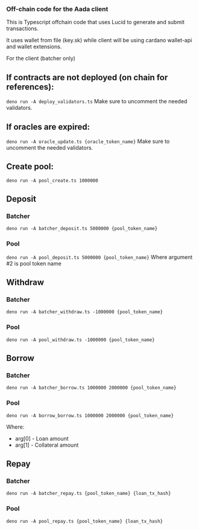 ### Off-chain code for the Aada client

This is Typescript offchain code that uses Lucid to generate and submit transactions.

It uses wallet from file (key.sk) while client will be using cardano wallet-api and wallet extensions.

For the client (batcher only)

## If contracts are not deployed (on chain for references):

`deno run -A deploy_validators.ts` Make sure to uncomment the needed validators.

## If oracles are expired:

`deno run -A oracle_update.ts {oracle_token_name}` Make sure to uncomment the needed validators.

## Create pool:

`deno run -A pool_create.ts 1000000`

## Deposit

### Batcher

`deno run -A batcher_deposit.ts 5000000 {pool_token_name}`

### Pool

`deno run -A pool_deposit.ts 5000000 {pool_token_name}` Where argument #2 is pool token name

## Withdraw

### Batcher

`deno run -A batcher_withdraw.ts -1000000 {pool_token_name}`

### Pool

`deno run -A pool_withdraw.ts -1000000 {pool_token_name}`

## Borrow

### Batcher

`deno run -A batcher_borrow.ts 1000000 2000000 {pool_token_name}`

### Pool

`deno run -A borrow_borrow.ts 1000000 2000000 {pool_token_name}`

Where:

- arg[0] - Loan amount
- arg[1] - Collateral amount

## Repay

### Batcher

`deno run -A batcher_repay.ts {pool_token_name} {loan_tx_hash}`

### Pool

`deno run -A pool_repay.ts {pool_token_name} {loan_tx_hash}`
